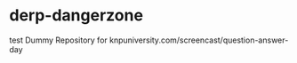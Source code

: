 derp-dangerzone
===============
test
Dummy Repository for knpuniversity.com/screencast/question-answer-day
